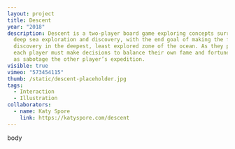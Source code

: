 ```yaml
---
layout: project
title: Descent
year: "2018"
description: Descent is a two-player board game exploring concepts surrounding
  deep sea exploration and discovery, with the end goal of making the first
  discovery in the deepest, least explored zone of the ocean. As they progress,
  each player must make decisions to balance their own fame and fortune, as well
  as sabotage the other player’s expedition.
visible: true
vimeo: "573454115"
thumb: /static/descent-placeholder.jpg
tags:
  - Interaction
  - Illustration
collaborators:
  - name: Katy Spore
    link: https://katyspore.com/descent
---
```

body